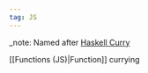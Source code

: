 ```yaml
---
tag: JS
---
```


 _note: Named after [Haskell Curry](https://en.wikipedia.org/wiki/Haskell_Curry)


[[Functions (JS)|Function]] currying 